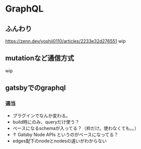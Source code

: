 # GraphQL
## ふんわり
https://zenn.dev/yoshii0110/articles/2233e32d276551
wip
## mutationなど通信方式
wip
## gatsbyでのgraphql
### 適当
- プラグインでなんか変わる。
- build時にのみ、queryだけ使う？
- ベースになるschemaが入ってる？（枠だけ。使わなくても。。）
- ↑ Gatsby Node APIs というのがベースになってる？
- edges配下のnodeとnodesの違いがわからない



